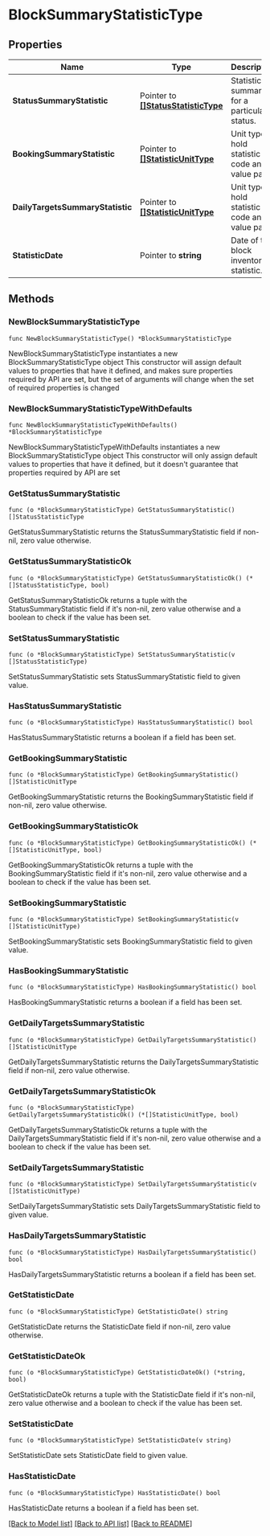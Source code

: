 # BlockSummaryStatisticType

## Properties

Name | Type | Description | Notes
------------ | ------------- | ------------- | -------------
**StatusSummaryStatistic** | Pointer to [**[]StatusStatisticType**](StatusStatisticType.md) | Statistic summary for a particular status. | [optional] 
**BookingSummaryStatistic** | Pointer to [**[]StatisticUnitType**](StatisticUnitType.md) | Unit type to hold statistic code and value pair. | [optional] 
**DailyTargetsSummaryStatistic** | Pointer to [**[]StatisticUnitType**](StatisticUnitType.md) | Unit type to hold statistic code and value pair. | [optional] 
**StatisticDate** | Pointer to **string** | Date of the block inventory statistic. | [optional] 

## Methods

### NewBlockSummaryStatisticType

`func NewBlockSummaryStatisticType() *BlockSummaryStatisticType`

NewBlockSummaryStatisticType instantiates a new BlockSummaryStatisticType object
This constructor will assign default values to properties that have it defined,
and makes sure properties required by API are set, but the set of arguments
will change when the set of required properties is changed

### NewBlockSummaryStatisticTypeWithDefaults

`func NewBlockSummaryStatisticTypeWithDefaults() *BlockSummaryStatisticType`

NewBlockSummaryStatisticTypeWithDefaults instantiates a new BlockSummaryStatisticType object
This constructor will only assign default values to properties that have it defined,
but it doesn't guarantee that properties required by API are set

### GetStatusSummaryStatistic

`func (o *BlockSummaryStatisticType) GetStatusSummaryStatistic() []StatusStatisticType`

GetStatusSummaryStatistic returns the StatusSummaryStatistic field if non-nil, zero value otherwise.

### GetStatusSummaryStatisticOk

`func (o *BlockSummaryStatisticType) GetStatusSummaryStatisticOk() (*[]StatusStatisticType, bool)`

GetStatusSummaryStatisticOk returns a tuple with the StatusSummaryStatistic field if it's non-nil, zero value otherwise
and a boolean to check if the value has been set.

### SetStatusSummaryStatistic

`func (o *BlockSummaryStatisticType) SetStatusSummaryStatistic(v []StatusStatisticType)`

SetStatusSummaryStatistic sets StatusSummaryStatistic field to given value.

### HasStatusSummaryStatistic

`func (o *BlockSummaryStatisticType) HasStatusSummaryStatistic() bool`

HasStatusSummaryStatistic returns a boolean if a field has been set.

### GetBookingSummaryStatistic

`func (o *BlockSummaryStatisticType) GetBookingSummaryStatistic() []StatisticUnitType`

GetBookingSummaryStatistic returns the BookingSummaryStatistic field if non-nil, zero value otherwise.

### GetBookingSummaryStatisticOk

`func (o *BlockSummaryStatisticType) GetBookingSummaryStatisticOk() (*[]StatisticUnitType, bool)`

GetBookingSummaryStatisticOk returns a tuple with the BookingSummaryStatistic field if it's non-nil, zero value otherwise
and a boolean to check if the value has been set.

### SetBookingSummaryStatistic

`func (o *BlockSummaryStatisticType) SetBookingSummaryStatistic(v []StatisticUnitType)`

SetBookingSummaryStatistic sets BookingSummaryStatistic field to given value.

### HasBookingSummaryStatistic

`func (o *BlockSummaryStatisticType) HasBookingSummaryStatistic() bool`

HasBookingSummaryStatistic returns a boolean if a field has been set.

### GetDailyTargetsSummaryStatistic

`func (o *BlockSummaryStatisticType) GetDailyTargetsSummaryStatistic() []StatisticUnitType`

GetDailyTargetsSummaryStatistic returns the DailyTargetsSummaryStatistic field if non-nil, zero value otherwise.

### GetDailyTargetsSummaryStatisticOk

`func (o *BlockSummaryStatisticType) GetDailyTargetsSummaryStatisticOk() (*[]StatisticUnitType, bool)`

GetDailyTargetsSummaryStatisticOk returns a tuple with the DailyTargetsSummaryStatistic field if it's non-nil, zero value otherwise
and a boolean to check if the value has been set.

### SetDailyTargetsSummaryStatistic

`func (o *BlockSummaryStatisticType) SetDailyTargetsSummaryStatistic(v []StatisticUnitType)`

SetDailyTargetsSummaryStatistic sets DailyTargetsSummaryStatistic field to given value.

### HasDailyTargetsSummaryStatistic

`func (o *BlockSummaryStatisticType) HasDailyTargetsSummaryStatistic() bool`

HasDailyTargetsSummaryStatistic returns a boolean if a field has been set.

### GetStatisticDate

`func (o *BlockSummaryStatisticType) GetStatisticDate() string`

GetStatisticDate returns the StatisticDate field if non-nil, zero value otherwise.

### GetStatisticDateOk

`func (o *BlockSummaryStatisticType) GetStatisticDateOk() (*string, bool)`

GetStatisticDateOk returns a tuple with the StatisticDate field if it's non-nil, zero value otherwise
and a boolean to check if the value has been set.

### SetStatisticDate

`func (o *BlockSummaryStatisticType) SetStatisticDate(v string)`

SetStatisticDate sets StatisticDate field to given value.

### HasStatisticDate

`func (o *BlockSummaryStatisticType) HasStatisticDate() bool`

HasStatisticDate returns a boolean if a field has been set.


[[Back to Model list]](../README.md#documentation-for-models) [[Back to API list]](../README.md#documentation-for-api-endpoints) [[Back to README]](../README.md)


